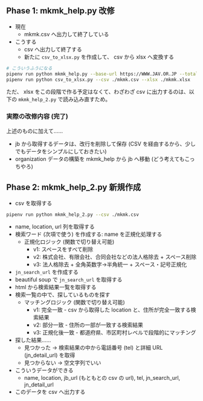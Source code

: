 ## Phase 1: mkmk_help.py 改修

- 現在
    - mkmk.csv へ出力して終了している
- こうする
    - csv へ出力して終了する
    - 新たに `csv_to_xlsx.py` を作成して、 csv から xlsx へ変換する

```bash
# こういうふうになる
pipenv run python mkmk_help.py --base-url https://WWW.JAV.OR.JP --total-row 1
pipenv run python csv_to_xlsx.py --csv ./mkmk.csv --xlsx ./mkmk.xlsx
```

ただ、 xlsx をこの段階で作る予定はなくて、わざわざ csv に出力するのは、以下の `mkmk_help_2.py` で読み込み直すため。

### 実際の改修内容 (完了)

上述のものに加えて……

- jb から取得するデータは、改行を削除して保存 (CSV を経由するから、少しでもデータをシンプルにしておきたい)
- organization データの構築を mkmk_help から jb へ移動 (どう考えてもこっちやろ)

## Phase 2: mkmk_help_2.py 新規作成

- csv を取得する

```bash
pipenv run python mkmk_help_2.py --csv ./mkmk.csv
```

- name, location, url 列を取得する
- 検索ワード (次項で使う) を作成する: name を正規化処理する
    - 正規化ロジック (関数で切り替え可能)
        - v1: スペースをすべて削除
        - v2: 株式会社、有限会社、合同会社などの法人格除去 + スペース削除
        - v3: 法人格除去 + 全角英数字→半角統一 + スペース・記号正規化
- `jn_search_url` を作成する
- beautiful soup で `jn_search_url` を取得する
- html から検索結果一覧を取得する
- 検索一覧の中で、探しているものを探す
    - マッチングロジック (関数で切り替え可能)
        - v1: 完全一致 - csv から取得した location と、住所が完全一致する検索結果
        - v2: 部分一致 - 住所の一部が一致する検索結果
        - v3: 正規化後一致 - 都道府県、市区町村レベルで段階的にマッチング
- 探した結果……
    - 見つかった -> 検索結果の中から電話番号 (tel) と詳細 URL (jn_detail_url) を取得
    - 見つからない -> 空文字列でいい
- こういうデータができる
    - name, location, jb_url (もともとの csv の url), tel, jn_search_url, jn_detail_url
- このデータを csv へ出力する
